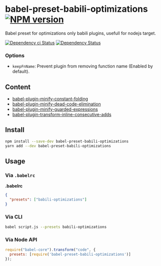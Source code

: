# babel-preset-babili-optimizations [![NPM version][npm-image]][npm-url]

Babel preset for optimizations only babili plugins, usefull for nodejs target.

[![Dependency ci Status][dependencyci-image]][dependencyci-url]
[![Dependency Status][daviddm-image]][daviddm-url]

### Options

- `keepFnName`: Prevent plugin from removing function name (Enabled by default).

## Content

- [babel-plugin-minify-constant-folding](https://www.npmjs.com/package/babel-plugin-minify-constant-folding)
- [babel-plugin-minify-dead-code-elimination](https://www.npmjs.com/package/babel-plugin-minify-dead-code-elimination)
- [babel-plugin-minify-guarded-expressions](https://www.npmjs.com/package/babel-plugin-minify-guarded-expressions)
- [babel-plugin-transform-inline-consecutive-adds](https://www.npmjs.com/package/babel-plugin-transform-inline-consecutive-adds)

## Install

```bash
npm install --save-dev babel-preset-babili-optimizations
yarn add --dev babel-preset-babili-optimizations
```

## Usage

### Via `.babelrc`

**.babelrc**

```json
{
  "presets": ["babili-optimizations"]
}
```

### Via CLI

```sh
babel script.js --presets babili-optimizations
```

### Via Node API

```javascript
require("babel-core").transform("code", {
  presets: [require('babel-preset-babili-optimizations')]
});
```

[npm-image]: https://img.shields.io/npm/v/babel-preset-babili-optimizations.svg?style=flat-square
[npm-url]: https://npmjs.org/package/babel-preset-babili-optimizations
[daviddm-image]: https://david-dm.org/christophehurpeau/babel-preset-babili-optimizations.svg?style=flat-square
[daviddm-url]: https://david-dm.org/christophehurpeau/babel-preset-babili-optimizations
[dependencyci-image]: https://dependencyci.com/github/christophehurpeau/babel-preset-babili-optimizations/badge?style=flat-square
[dependencyci-url]: https://dependencyci.com/github/christophehurpeau/babel-preset-babili-optimizations
